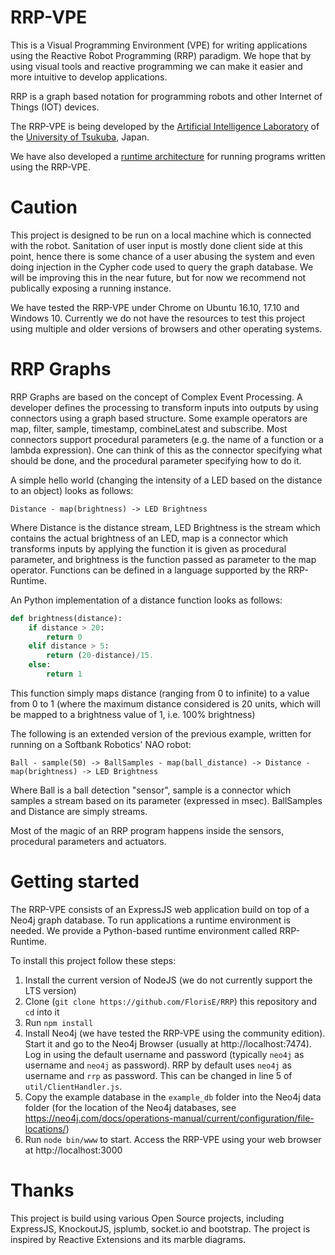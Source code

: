 # RRP-VPE

This is a Visual Programming Environment (VPE) for writing applications using the Reactive Robot Programming (RRP) paradigm. We hope that by using visual tools and reactive programming we can make it easier and more intuitive to develop applications.

RRP is a graph based notation for programming robots and other Internet of Things (IOT) devices.

The RRP-VPE is being developed by the [Artificial Intelligence Laboratory](http://ai.iit.tsukuba.ac.jp) of the [University of Tsukuba](http://www.tsukuba.ac.jp), Japan.

We have also developed a [runtime architecture](https://github.com/FlorisE/cep_runtime) for running programs written using the RRP-VPE.

# Caution

This project is designed to be run on a local machine which is connected with the robot. Sanitation of user input is mostly done client side at this point, hence there is some chance of a user abusing the system and even doing injection in the Cypher code used to query the graph database. We will be improving this in the near future, but for now we recommend not publically exposing a running instance.

We have tested the RRP-VPE under Chrome on Ubuntu 16.10, 17.10 and Windows 10. Currently we do not have the resources to test this project using multiple and older versions of browsers and other operating systems. 

# RRP Graphs

RRP Graphs are based on the concept of Complex Event Processing. A developer defines the processing to transform inputs into outputs by using connectors using a graph based structure. Some example operators are map, filter, sample, timestamp, combineLatest and subscribe. Most connectors support procedural parameters (e.g. the name of a function or a lambda expression). One can think of this as the connector specifying what should be done, and the procedural parameter specifying how to do it.

A simple hello world (changing the intensity of a LED based on the distance to an object) looks as follows:
``` 
Distance - map(brightness) -> LED Brightness 
```
Where Distance is the distance stream, LED Brightness is the stream which contains the actual brightness of an LED, map is a connector which transforms inputs by applying the function it is given as procedural parameter, and brightness is the function passed as parameter to the map operator. Functions can be defined in a language supported by the RRP-Runtime.

An Python implementation of a distance function looks as follows:
```python
def brightness(distance):
    if distance > 20:
        return 0
    elif distance > 5:
        return (20-distance)/15.
    else:
        return 1
```
This function simply maps distance (ranging from 0 to infinite) to a value from 0 to 1 (where the maximum distance considered is 20 units, which will be mapped to a brightness value of 1, i.e. 100% brightness)

The following is an extended version of the previous example, written for running on a Softbank Robotics' NAO robot:
```
Ball - sample(50) -> BallSamples - map(ball_distance) -> Distance - map(brightness) -> LED Brightness
```
Where Ball is a ball detection "sensor", sample is a connector which samples a stream based on its parameter (expressed in msec). BallSamples and Distance are simply streams.

Most of the magic of an RRP program happens inside the sensors, procedural parameters and actuators.

# Getting started

The RRP-VPE consists of an ExpressJS web application build on top of a Neo4j graph database. To run applications a runtime environment is needed. We provide a Python-based runtime environment called RRP-Runtime.

To install this project follow these steps:
1. Install the current version of NodeJS (we do not currently support the LTS version)
2. Clone (`git clone https://github.com/FlorisE/RRP`) this repository and `cd` into it
3. Run `npm install`
4. Install Neo4j (we have tested the RRP-VPE using the community edition). Start it and go to the Neo4j Browser (usually at http://localhost:7474). Log in using the default username and password (typically `neo4j` as username and `neo4j` as password). RRP by default uses `neo4j` as username and `rrp` as password. This can be changed in line 5 of `util/ClientHandler.js`.
5. Copy the example database in the `example_db` folder into the Neo4j data folder (for the location of the Neo4j databases, see https://neo4j.com/docs/operations-manual/current/configuration/file-locations/)
6. Run `node bin/www` to start. Access the RRP-VPE using your web browser at http://localhost:3000

# Thanks

This project is build using various Open Source projects, including ExpressJS, KnockoutJS, jsplumb, socket.io and bootstrap. The project is inspired by Reactive Extensions and its marble diagrams.
